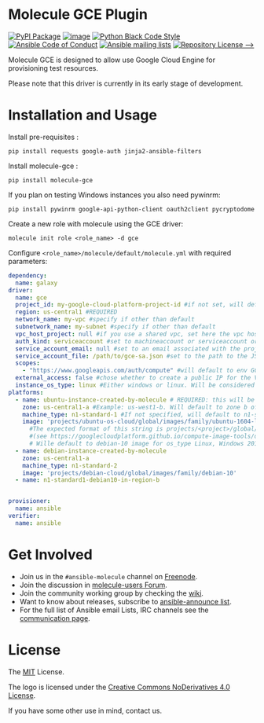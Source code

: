 # Molecule GCE Plugin
[![PyPI Package][]][1] [![image][]][2] [![Python Black Code Style][]][3] [![Ansible Code of Conduct][]][4] [![Ansible mailing lists][]][5] [![Repository License -->][]][6]

  [PyPI Package]: https://badge.fury.io/py/molecule-gce.svg
  [1]: https://badge.fury.io/py/molecule-gce
  [image]: https://zuul-ci.org/gated.svg
  [2]: https://dashboard.zuul.ansible.com/t/ansible/builds?project=ansible-community/molecule-gce
  [Python Black Code Style]: https://img.shields.io/badge/code%20style-black-000000.svg
  [3]: https://github.com/python/black
  [Ansible Code of Conduct]: https://img.shields.io/badge/Code%20of%20Conduct-Ansible-silver.svg
  [4]: https://docs.ansible.com/ansible/latest/community/code_of_conduct.html
  [Ansible mailing lists]: https://img.shields.io/badge/Mailing%20lists-Ansible-orange.svg
  [5]: https://docs.ansible.com/ansible/latest/community/communication.html#mailing-list-information
  [Repository License -->]: https://img.shields.io/badge/license-MIT-brightgreen.svg
  [6]: LICENSE

Molecule GCE is designed to allow use Google Cloud Engine for
provisioning test resources.

Please note that this driver is currently in its early stage of development.

# Installation and Usage

Install pre-requisites :
```
pip install requests google-auth jinja2-ansible-filters
```

Install molecule-gce :
```
pip install molecule-gce
```

If you plan on testing Windows instances you also need pywinrm:
```
pip install pywinrm google-api-python-client oauth2client pycryptodome
```

Create a new role with molecule using the GCE driver:
```
molecule init role <role_name> -d gce
```

Configure `<role_name>/molecule/default/molecule.yml` with required parameters:

```yaml
dependency:
  name: galaxy
driver:
  name: gce
  project_id: my-google-cloud-platform-project-id #if not set, will default to env GCE_PROJECT_ID
  region: us-central1 #REQUIRED
  network_name: my-vpc #specify if other than default
  subnetwork_name: my-subnet #specify if other than default
  vpc_host_project: null #if you use a shared vpc, set here the vpc host project. In that case, your GCP user needs the necessary permissions in the host project, see https://cloud.google.com/vpc/docs/shared-vpc#iam_in_shared_vpc
  auth_kind: serviceaccount #set to machineaccount or serviceaccount or application - if set to null will read env GCP_AUTH_KIND
  service_account_email: null #set to an email associated with the project - if set to null, will default to GCP_SERVICE_ACCOUNT_EMAIL. Should not be set if using auth_kind serviceaccount.
  service_account_file: /path/to/gce-sa.json #set to the path to the JSON credentials file - if set to null, will default to env GCP_SERVICE_ACCOUNT_FILE
  scopes:
    - "https://www.googleapis.com/auth/compute" #will default to env GCP_SCOPES, https://www.googleapis.com/auth/compute is the minimum required scope.
  external_access: false #chose whether to create a public IP for the VM or not - default is private IP only
  instance_os_type: linux #Either windows or linux. Will be considered linux by default. You can NOT mix Windows and Linux VMs in the same scenario.
platforms:
  - name: ubuntu-instance-created-by-molecule # REQUIRED: this will be your VM name
    zone: us-central1-a #Example: us-west1-b. Will default to zone b of region defined in driver (some regions do not have a zone-a)
    machine_type: n1-standard-1 #If not specified, will default to n1-standard-1
    image: 'projects/ubuntu-os-cloud/global/images/family/ubuntu-1604-lts' #Points to an image, you can get a list of available images with command 'gcloud compute images list'.
      #The expected format of this string is projects/<project>/global/images/family/<family-name>
      #(see https://googlecloudplatform.github.io/compute-image-tools/daisy-automating-image-creation.html)
      # Wille default to debian-10 image for os_type Linux, Windows 2019 for os_type Windows
  - name: debian-instance-created-by-molecule
    zone: us-central1-a
    machine_type: n1-standard-2
    image: 'projects/debian-cloud/global/images/family/debian-10'
  - name: n1-standard1-debian10-in-region-b


provisioner:
  name: ansible
verifier:
  name: ansible
```

# Get Involved

* Join us in the ``#ansible-molecule`` channel on [Freenode](https://freenode.net).
* Join the discussion in [molecule-users Forum](https://groups.google.com/forum/#!forum/molecule-users).
* Join the community working group by checking the [wiki](https://github.com/ansible/community/wiki/Molecule).
* Want to know about releases, subscribe to [ansible-announce list](https://groups.google.com/group/ansible-announce).
* For the full list of Ansible email Lists, IRC channels see the
  [communication page](https://docs.ansible.com/ansible/latest/community/communication.html).

# License

The [MIT](https://github.com/ansible-community/molecule-gce/blob/main/LICENSE) License.

The logo is licensed under the [Creative Commons NoDerivatives 4.0 License](https://creativecommons.org/licenses/by-nd/4.0/).

If you have some other use in mind, contact us.
